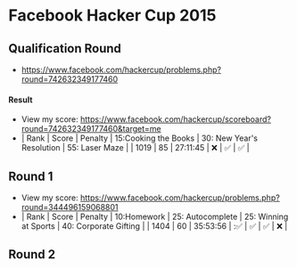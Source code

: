 Facebook Hacker Cup 2015
========================

## Qualification Round
  * https://www.facebook.com/hackercup/problems.php?round=742632349177460

#### Result
  * View my score: https://www.facebook.com/hackercup/scoreboard?round=742632349177460&target=me
  * | Rank  | Score | Penalty   | 15:Cooking the Books  | 30: New Year's Resolution | 55: Laser Maze        |
    | 1019  | 85    | 27:11:45  | :x:                   | :white_check_mark:        | :white_check_mark:    |


## Round 1
  * View my score: https://www.facebook.com/hackercup/problems.php?round=344496159068801
  * | Rank  | Score | Penalty   | 10:Homework           | 25: Autocomplete      | 25: Winning at Sports | 40: Corporate Gifting |
    | 1404  | 60    | 35:53:56  | ::white_check_mark:   | :white_check_mark:    | :white_check_mark:    | :x:                   |


## Round 2



